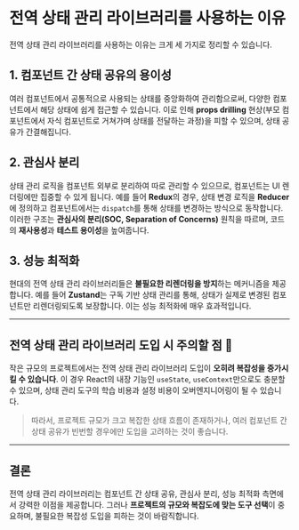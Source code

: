 # 전역 상태 관리 라이브러리를 사용하는 이유

전역 상태 관리 라이브러리를 사용하는 이유는 크게 세 가지로 정리할 수 있습니다.

## 1. 컴포넌트 간 상태 공유의 용이성

여러 컴포넌트에서 공통적으로 사용되는 상태를 중앙화하여 관리함으로써, 다양한 컴포넌트에서 해당 상태에 쉽게 접근할 수 있습니다. 이로 인해 **props drilling** 현상(부모 컴포넌트에서 자식 컴포넌트로 거쳐가며 상태를 전달하는 과정)을 피할 수 있으며, 상태 공유가 간결해집니다.

## 2. 관심사 분리

상태 관리 로직을 컴포넌트 외부로 분리하여 따로 관리할 수 있으므로, 컴포넌트는 UI 렌더링에만 집중할 수 있게 됩니다. 예를 들어 **Redux**의 경우, 상태 변경 로직을 **Reducer**에 정의하고 컴포넌트에서는 `dispatch`를 통해 상태를 변경하는 방식으로 동작합니다. 이러한 구조는 **관심사의 분리(SOC, Separation of Concerns)** 원칙을 따르며, 코드의 **재사용성**과 **테스트 용이성**을 높여줍니다.

## 3. 성능 최적화

현대의 전역 상태 관리 라이브러리들은 **불필요한 리렌더링을 방지**하는 메커니즘을 제공합니다. 예를 들어 **Zustand**는 구독 기반 상태 관리를 통해, 상태가 실제로 변경된 컴포넌트만 리렌더링되도록 보장합니다. 이는 성능 최적화에 매우 효과적입니다.

---

## 전역 상태 관리 라이브러리 도입 시 주의할 점 🤔

작은 규모의 프로젝트에서는 전역 상태 관리 라이브러리 도입이 **오히려 복잡성을 증가시킬 수 있습니다**. 이 경우 React의 내장 기능인 `useState`, `useContext`만으로도 충분할 수 있으며, 상태 관리 도구의 학습 비용과 설정 비용이 오버엔지니어링이 될 수 있습니다.

> 따라서, 프로젝트 규모가 크고 복잡한 상태 흐름이 존재하거나, 여러 컴포넌트 간 상태 공유가 빈번할 경우에만 도입을 고려하는 것이 좋습니다.

---

## 결론

전역 상태 관리 라이브러리는 컴포넌트 간 상태 공유, 관심사 분리, 성능 최적화 측면에서 강력한 이점을 제공합니다. 그러나 **프로젝트의 규모와 복잡도에 맞는 도구 선택**이 중요하며, 불필요한 복잡성 도입을 피하는 것이 바람직합니다.
